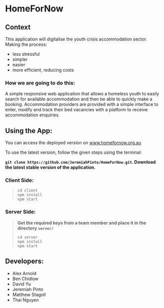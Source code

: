 # HomeForNow

## Context

This application will digitalise the youth crisis accommodation sector.
Making the process:

* less stressful
* simpler
* easier
* more efficient, reducing costs

### How we are going to do this:

A simple responsive web application that allows a homeless youth to easily search for available accommodation and then be able to quickly make a booking. Accommodation providers are provided with a simple interface to enter, modify and track their bed vacancies with a platform to receive accommodation enquiries.

## Using the App:

You can access the deployed version on www.homefornow.org.au

To use the latest version, follow the given steps using the terminal:

__`git clone https://github.com/JeremiahPinto/HomeForNow.git`. Download the latest stable version of the application.__

 ### Client Side:
> ```
> cd client
> npm install
> npm start
> ```

### Server Side:
>__Get the required keys from a team member and place it in the directory `server/`__
> ```
> cd server
> npm install
> npm start
>```

## Developers:

* Alex Arnold
* Ben Chidlow
* David Yu
* Jeremiah Pinto
* Matthew Stagoll
* Thai Nguyen

